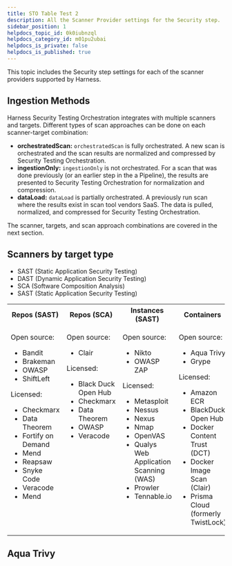 ```yaml
---
title: STO Table Test 2
description: All the Scanner Provider settings for the Security step.
sidebar_position: 1
helpdocs_topic_id: 0k0iubnzql
helpdocs_category_id: m01pu2ubai
helpdocs_is_private: false
helpdocs_is_published: true
---
```


This topic includes the Security step settings for each of the scanner providers supported by Harness.

## Ingestion Methods

Harness Security Testing Orchestration integrates with multiple scanners and targets. Different types of scan approaches can be done on each scanner-target combination:

* **orchestratedScan:** `orchestratedScan` is fully orchestrated. A new scan is orchestrated and the scan results are normalized and compressed by Security Testing Orchestration.
* **ingestionOnly:** `ingestionOnly` is not orchestrated. For a scan that was done previously (or an earlier step in the a Pipeline), the results are presented to Security Testing Orchestration for normalization and compression.
* **dataLoad:** `dataLoad` is partially orchestrated. A previously run scan where the results exist in scan tool vendors SaaS. The data is pulled, normalized, and compressed for Security Testing Orchestration.

The scanner, targets, and scan approach combinations are covered in the next section.

## Scanners by target type

* SAST (Static Application Security Testing)
* DAST (Dynamic Application Security Testing)
* SCA (Software Composition Analysis)
* SAST (Static Application Security Testing)


<table>
    <tr>
        <th>Repos (SAST)</th>
        <th>Repos (SCA)</th>
        <th>Instances (SAST)</th>
        <th>Containers</th>
   </tr>
  <tr>
     <td valign="top">
        <p>Open source:</p>
        	<ul>
        		<li>Bandit</li>
        		<li>Brakeman</li>
         		<li>OWASP</li>
        		<li>ShiftLeft</li>
        	</ul>
        <p>Licensed:</p>
        	<ul>
        		<li>Checkmarx</li>
        		<li>Data Theorem</li>
        		<li>Fortify on Demand</li>
        		<li>Mend</li>
        		<li>Reapsaw</li>
        		<li>Snyke Code</li>
        		<li>Veracode</li>
        		<li>Mend</li>
        	</ul>
     </td>
     <td  valign="top">
          <p>Open source:</p>
          	<ul>
          		<li>Clair</li>
          	</ul>
          <p>Licensed:</p>
          	<ul>
          		<li>Black Duck Open Hub</li>
          		<li>Checkmarx</li>
          		<li>Data Theorem</li>
          		<li>OWASP</li>
          		<li>Veracode</li>
          	</ul>
     </td>
     <td  valign="top">
          <p>Open source:</p>
          	<ul>
          		<li>Nikto</li>
          		<li>OWASP ZAP</li>
          	</ul>
          <p>Licensed:</p>
          	<ul>
          		<li>Metasploit</li>
          		<li>Nessus</li>
               	<li>Nexus</li>
       		    <li>Nmap</li>
          		<li>OpenVAS</li>
          		<li>Qualys Web Application Scanning (WAS)</li>
          		<li>Prowler</li>
          		<li>Tennable.io</li>
          	</ul>
     </td>
     <td  valign="top">
          <p>Open source:</p>
          	<ul>
          		<li>Aqua Trivy</li>
          		<li>Grype</li>
          	</ul>
          <p>Licensed:</p>
          	<ul>
          		<li>Amazon ECR</li>
          		<li>BlackDuck Open Hub</li>
               	<li>Docker Content Trust (DCT)</li>
       		    <li>Docker Image Scan (Clair)</li>
          		<li>Prisma Cloud (formerly TwistLock)</li>
          	</ul>
     </td>
   </tr>
   </table>


## Aqua Trivy

<!--table>
    <tr>
        <th>Scan Target</th>
        <th>Ingestion</th>
        <th>File Formats</th>
        <th>Docker-in-Docker</th>
    </tr>
    <tr>
        <td  valign="top">
            <ul>
               <li>container</li>
             </ul>
        </td>
        <td  valign="top">
            <ul>
               <li>orchestratedScan</li>
               <li>ingestionOnly</li>
               <li></li>
             </ul>
        </td>
       <td  valign="top">
            <ul>
               <li>JSON</li>
               <li></li>
            </ul>
        </td>
        <td>Not Required</td>
    </tr>
    <tr>
        <td>External (JSON upload v2)</td>
        <td>
            <ul>
              <li>repository</li>
               <li>container</li>
               <li>instance</li>
              <li>configuration</li>
            </ul>
        </td>
        <td>
            <ul>
               <li></li>
               <li>ingestionOnly</li>
               <li></li>
               <li></li>
            </ul>
        </td>
       <td>
            <ul>
               <li>JSON</li>
               <li></li>
            </ul>
        </td>
        <td>Not Required</td>
    </tr>
    <tr>
        <td>Snyk</td>
        <td>
            <ul>
               <li>container</li>
               <li>repository</li>
               <li>instance</li>
              <li>configuration</li>
            </ul>
        </td>
        <td>
            <ul>
               <li></li>
               <li>ingestionOnly</li>
               <li></li>
               <li></li>
            </ul>
        </td>
       <td>
            <ul>
               <li>JSON</li>
               <li></li>
            </ul>
        </td>
        <td>Not Required</td>
    </tr>
 </table -->
